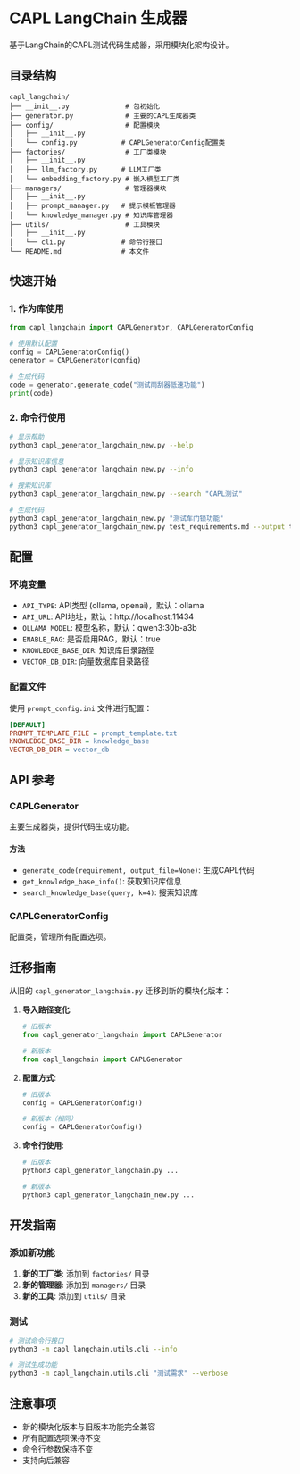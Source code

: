 # CAPL LangChain 生成器

基于LangChain的CAPL测试代码生成器，采用模块化架构设计。

## 目录结构

```
capl_langchain/
├── __init__.py              # 包初始化
├── generator.py             # 主要的CAPL生成器类
├── config/                  # 配置模块
│   ├── __init__.py
│   └── config.py           # CAPLGeneratorConfig配置类
├── factories/               # 工厂类模块
│   ├── __init__.py
│   ├── llm_factory.py      # LLM工厂类
│   └── embedding_factory.py # 嵌入模型工厂类
├── managers/                # 管理器模块
│   ├── __init__.py
│   ├── prompt_manager.py   # 提示模板管理器
│   └── knowledge_manager.py # 知识库管理器
├── utils/                   # 工具模块
│   ├── __init__.py
│   └── cli.py              # 命令行接口
└── README.md               # 本文件
```

## 快速开始

### 1. 作为库使用

```python
from capl_langchain import CAPLGenerator, CAPLGeneratorConfig

# 使用默认配置
config = CAPLGeneratorConfig()
generator = CAPLGenerator(config)

# 生成代码
code = generator.generate_code("测试雨刮器低速功能")
print(code)
```

### 2. 命令行使用

```bash
# 显示帮助
python3 capl_generator_langchain_new.py --help

# 显示知识库信息
python3 capl_generator_langchain_new.py --info

# 搜索知识库
python3 capl_generator_langchain_new.py --search "CAPL测试"

# 生成代码
python3 capl_generator_langchain_new.py "测试车门锁功能"
python3 capl_generator_langchain_new.py test_requirements.md --output test.cin
```

## 配置

### 环境变量

- `API_TYPE`: API类型 (ollama, openai)，默认：ollama
- `API_URL`: API地址，默认：http://localhost:11434
- `OLLAMA_MODEL`: 模型名称，默认：qwen3:30b-a3b
- `ENABLE_RAG`: 是否启用RAG，默认：true
- `KNOWLEDGE_BASE_DIR`: 知识库目录路径
- `VECTOR_DB_DIR`: 向量数据库目录路径

### 配置文件

使用 `prompt_config.ini` 文件进行配置：

```ini
[DEFAULT]
PROMPT_TEMPLATE_FILE = prompt_template.txt
KNOWLEDGE_BASE_DIR = knowledge_base
VECTOR_DB_DIR = vector_db
```

## API 参考

### CAPLGenerator

主要生成器类，提供代码生成功能。

#### 方法

- `generate_code(requirement, output_file=None)`: 生成CAPL代码
- `get_knowledge_base_info()`: 获取知识库信息
- `search_knowledge_base(query, k=4)`: 搜索知识库

### CAPLGeneratorConfig

配置类，管理所有配置选项。

## 迁移指南

从旧的 `capl_generator_langchain.py` 迁移到新的模块化版本：

1. **导入路径变化**:
   ```python
   # 旧版本
   from capl_generator_langchain import CAPLGenerator
   
   # 新版本
   from capl_langchain import CAPLGenerator
   ```

2. **配置方式**:
   ```python
   # 旧版本
   config = CAPLGeneratorConfig()
   
   # 新版本（相同）
   config = CAPLGeneratorConfig()
   ```

3. **命令行使用**:
   ```bash
   # 旧版本
   python3 capl_generator_langchain.py ...
   
   # 新版本
   python3 capl_generator_langchain_new.py ...
   ```

## 开发指南

### 添加新功能

1. **新的工厂类**: 添加到 `factories/` 目录
2. **新的管理器**: 添加到 `managers/` 目录
3. **新的工具**: 添加到 `utils/` 目录

### 测试

```bash
# 测试命令行接口
python3 -m capl_langchain.utils.cli --info

# 测试生成功能
python3 -m capl_langchain.utils.cli "测试需求" --verbose
```

## 注意事项

- 新的模块化版本与旧版本功能完全兼容
- 所有配置选项保持不变
- 命令行参数保持不变
- 支持向后兼容